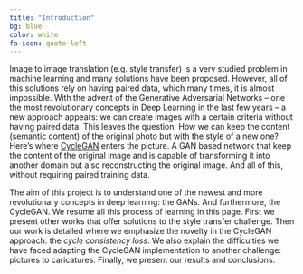 ```yaml
---
title: "Introduction"
bg: blue
color: white
fa-icon: quote-left
---
```


Image to image translation (e.g. style transfer) is a very studied problem in machine learning and many solutions have been proposed. However, all of this solutions rely on having paired data, which many times, it is almost impossible. With the advent of the Generative Adversarial Networks – one the most revolutionary concepts in Deep Learning in the last few years – a new approach appears: we can create images with a certain criteria without having paired data. This leaves the question: How we can keep the content (semantic content) of the original photo but with the style of a new one? Here’s where [CycleGAN](https://arxiv.org/abs/1703.10593) enters the picture. A GAN based network that keep the content of the original image and is capable of transforming it into another domain but also reconstructing the original image. And all of this, without requiring paired training data.

The aim of this project is to understand one of the newest and more revolutionary concepts in deep learning: the GANs. And furthermore, the CycleGAN. We resume all this process of learning in this page. First we present other works that offer solutions to the style transfer challenge. Then our work is detailed where we emphasize the novelty in the CycleGAN approach: the _cycle consistency loss_. We also explain the difficulties we have faced adapting the CycleGAN implementation to another challenge: pictures to caricatures. Finally, we present our results and conclusions.

